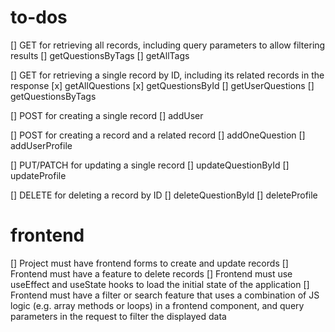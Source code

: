 
to-dos
======
[] GET for retrieving all records, including query parameters to allow filtering results
    [] getQuestionsByTags
    [] getAllTags

[] GET for retrieving a single record by ID, including its related records in the response
    [x] getAllQuestions
    [x] getQuestionsById
    [] getUserQuestions
    [] getQuestionsByTags

[] POST for creating a single record
    [] addUser

[] POST for creating a record and a related record
    [] addOneQuestion
    [] addUserProfile

[] PUT/PATCH for updating a single record
    [] updateQuestionById
    [] updateProfile

[] DELETE for deleting a record by ID
    [] deleteQuestionById
    [] deleteProfile



frontend
========
[] Project must have frontend forms to create and update records
[] Frontend must have a feature to delete records
[] Frontend must use useEffect and useState hooks to load the initial state of the application
[] Frontend must have a filter or search feature that uses a combination of JS logic (e.g. array methods or loops) in a frontend component, and query parameters in the request to filter the displayed data
